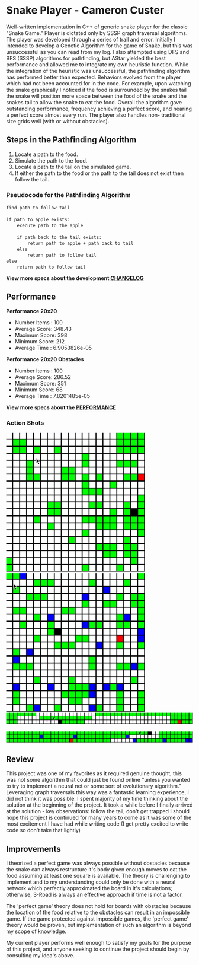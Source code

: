 # Snake Player - Cameron Custer #
Well-written implementation in C++ of generic snake player for the classic "Snake
Game." Player is dictated only by SSSP graph traversal algorithms. The player was
developed through a series of trail and error. Initially I intended to develop a
Genetic Algorithm for the game of Snake, but this was unsuccessful as you can
read from my log. I also attempted using DFS and BFS (SSSP) algorithms for
pathfinding, but AStar yielded the best performance and allowed me to integrate
my own heuristic function. While the integration of the heuristic was
unsuccessful, the pathfinding algorithm has performed better than expected.
Behaviors evolved from the player which had not been accounted for in the code.
For example, upon watching the snake graphically I noticed if the food is
surrounded by the snakes tail the snake will position more space between the
food of the snake and the snakes tail to allow the snake to eat the food.
Overall the algorithm gave outstanding performance, frequency achieving a perfect
score, and nearing a perfect score almost every run. The player also handles non-
traditional size grids well (with or without obstacles).

## Steps in the Pathfinding Algorithm ##
1. Locate a path to the food.
2. Simulate the path to the food.
3. Locate a path to the tail on the simulated game.
4. If either the path to the food or the path to the tail does not exist then
    follow the tail.
### Pseudocode for the Pathfinding Algorithm ###
```
find path to follow tail

if path to apple exists:
    execute path to the apple

    if path back to the tail exists:
        return path to apple + path back to tail
    else
        return path to follow tail
else
    return path to follow tail
```

**View more specs about the development [CHANGELOG](Log)**

## Performance ##
**Performance 20x20**
- Number Items : 100
- Average Score: 348.43
- Maximum Score: 398
- Minimum Score: 212
- Average Time : 6.9053826e-05

**Performance 20x20 Obstacles**
- Number Items : 100
- Average Score: 286.52
- Maximum Score: 351
- Minimum Score: 68
- Average Time : 7.8201485e-05

**View more specs about the [PERFORMANCE](PERFORMANCE.md)**

### Action Shots ###
![Gif of snake player execution on 20x20 board](snake20x20.gif)
&nbsp; &nbsp; &nbsp; &nbsp; &nbsp; &nbsp; &nbsp; &nbsp; &nbsp; &nbsp;
![Gif of snake player with obstacles execution on 20x20 board](snakeObstacles20x20.gif)
&nbsp; &nbsp; &nbsp; &nbsp; &nbsp; &nbsp; &nbsp; &nbsp; &nbsp; &nbsp;
![Gif of snake player execution on 3x50 board](snake03x50.gif)
&nbsp; &nbsp; &nbsp; &nbsp; &nbsp; &nbsp; &nbsp; &nbsp; &nbsp; &nbsp;
![Gif of snake player with obstacles execution on 20x20 board](snakeObstacles03x50.gif)

## Review ##
This project was one of my favorites as it required genuine thought, this
was not some algorithm that could just be found online "unless you wanted
to try to implement a neural net or some sort of evolutionary algorithm."
Leveraging graph traversals this way was a fantastic learning experience,
I did not think it was possible. I spent majority of my time thinking about
the solution at the beginning of the project. It took a while before I
finally arrived at the solution -
key observations: follow the tail, don't get trapped
I should hope this project is continued for many years to come as it was
some of the most excitement I have had while writing code (I get pretty
excited to write code so don't take that lightly)

## Improvements ##
I theorized a perfect game was always possible without obstacles because the
snake can always restructure it's body given enough moves to eat the food assuming
at least one square is available. The theory is challenging to implement and to
my understanding could only be done with a neural network which perfectly
approximated the board in it's calculations; otherwise, S-Road is always an
effective approach if time is not a factor.

The 'perfect game' theory does not hold for boards with obstacles because the
location of the food relative to the obstacles can result in an impossible game.
If the game protected against impossible games, the 'perfect game' theory would
be proven, but implementation of such an algorithm is beyond my scope of
knowledge.

My current player performs well enough to satisfy my goals for the purpose of
this project, and anyone seeking to continue the project should begin by
consulting my idea's above.
